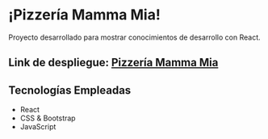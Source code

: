 # ¡Pizzería Mamma Mia!

Proyecto desarrollado para mostrar conocimientos de desarrollo con React.

## Link de despliegue: [Pizzería Mamma Mia](https://aepenalver.github.io/pizzeria-mamma-mia-h2/)

## Tecnologías Empleadas

- React
- CSS & Bootstrap
- JavaScript
